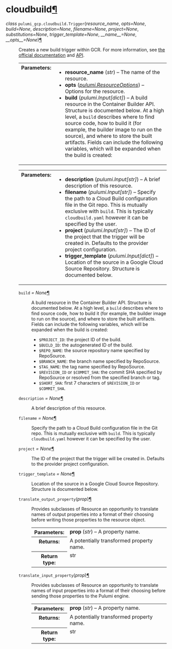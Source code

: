 <div class="section" id="module-pulumi_gcp.cloudbuild">
<span id="cloudbuild"></span><h1>cloudbuild<a class="headerlink" href="#module-pulumi_gcp.cloudbuild" title="Permalink to this headline">¶</a></h1>
<dl class="class">
<dt id="pulumi_gcp.cloudbuild.Trigger">
<em class="property">class </em><code class="descclassname">pulumi_gcp.cloudbuild.</code><code class="descname">Trigger</code><span class="sig-paren">(</span><em>resource_name</em>, <em>opts=None</em>, <em>build=None</em>, <em>description=None</em>, <em>filename=None</em>, <em>project=None</em>, <em>substitutions=None</em>, <em>trigger_template=None</em>, <em>__name__=None</em>, <em>__opts__=None</em><span class="sig-paren">)</span><a class="headerlink" href="#pulumi_gcp.cloudbuild.Trigger" title="Permalink to this definition">¶</a></dt>
<dd><p>Creates a new build trigger within GCR. For more information, see
<a class="reference external" href="https://cloud.google.com/container-builder/docs/running-builds/automate-builds">the official documentation</a>
and
<a class="reference external" href="https://godoc.org/google.golang.org/api/cloudbuild/v1#BuildTrigger">API</a>.</p>
<table class="docutils field-list" frame="void" rules="none">
<col class="field-name" />
<col class="field-body" />
<tbody valign="top">
<tr class="field-odd field"><th class="field-name">Parameters:</th><td class="field-body"><ul class="first last simple">
<li><strong>resource_name</strong> (<em>str</em>) – The name of the resource.</li>
<li><strong>opts</strong> (<a class="reference internal" href="../../pulumi/#pulumi.ResourceOptions" title="pulumi.ResourceOptions"><em>pulumi.ResourceOptions</em></a>) – Options for the resource.</li>
<li><strong>build</strong> (<em>pulumi.Input</em><em>[</em><em>dict</em><em>]</em>) – A build resource in the Container Builder API.
Structure is documented below. At a high
level, a <code class="docutils literal notranslate"><span class="pre">build</span></code> describes where to find source code, how to build it (for
example, the builder image to run on the source), and where to store
the built artifacts. Fields can include the following variables, which
will be expanded when the build is created:</li>
</ul>
</td>
</tr>
</tbody>
</table>
<table class="docutils field-list" frame="void" rules="none">
<col class="field-name" />
<col class="field-body" />
<tbody valign="top">
<tr class="field-odd field"><th class="field-name">Parameters:</th><td class="field-body"><ul class="first last simple">
<li><strong>description</strong> (<em>pulumi.Input</em><em>[</em><em>str</em><em>]</em>) – A brief description of this resource.</li>
<li><strong>filename</strong> (<em>pulumi.Input</em><em>[</em><em>str</em><em>]</em>) – Specify the path to a Cloud Build configuration file
in the Git repo. This is mutually exclusive with <code class="docutils literal notranslate"><span class="pre">build</span></code>. This is typically
<code class="docutils literal notranslate"><span class="pre">cloudbuild.yaml</span></code> however it can be specified by the user.</li>
<li><strong>project</strong> (<em>pulumi.Input</em><em>[</em><em>str</em><em>]</em>) – The ID of the project that the trigger will be created in.
Defaults to the provider project configuration.</li>
<li><strong>trigger_template</strong> (<em>pulumi.Input</em><em>[</em><em>dict</em><em>]</em>) – Location of the source in a Google
Cloud Source Repository. Structure is documented below.</li>
</ul>
</td>
</tr>
</tbody>
</table>
<dl class="attribute">
<dt id="pulumi_gcp.cloudbuild.Trigger.build">
<code class="descname">build</code><em class="property"> = None</em><a class="headerlink" href="#pulumi_gcp.cloudbuild.Trigger.build" title="Permalink to this definition">¶</a></dt>
<dd><p>A build resource in the Container Builder API.
Structure is documented below. At a high
level, a <code class="docutils literal notranslate"><span class="pre">build</span></code> describes where to find source code, how to build it (for
example, the builder image to run on the source), and where to store
the built artifacts. Fields can include the following variables, which
will be expanded when the build is created:</p>
<ul class="simple">
<li><code class="docutils literal notranslate"><span class="pre">$PROJECT_ID</span></code>: the project ID of the build.</li>
<li><code class="docutils literal notranslate"><span class="pre">$BUILD_ID</span></code>: the autogenerated ID of the build.</li>
<li><code class="docutils literal notranslate"><span class="pre">$REPO_NAME</span></code>: the source repository name specified by RepoSource.</li>
<li><code class="docutils literal notranslate"><span class="pre">$BRANCH_NAME</span></code>: the branch name specified by RepoSource.</li>
<li><code class="docutils literal notranslate"><span class="pre">$TAG_NAME</span></code>: the tag name specified by RepoSource.</li>
<li><code class="docutils literal notranslate"><span class="pre">$REVISION_ID</span></code> or <code class="docutils literal notranslate"><span class="pre">$COMMIT_SHA</span></code>: the commit SHA specified by RepoSource
or resolved from the specified branch or tag.</li>
<li><code class="docutils literal notranslate"><span class="pre">$SHORT_SHA</span></code>: first 7 characters of <code class="docutils literal notranslate"><span class="pre">$REVISION_ID</span></code> or <code class="docutils literal notranslate"><span class="pre">$COMMIT_SHA</span></code>.</li>
</ul>
</dd></dl>

<dl class="attribute">
<dt id="pulumi_gcp.cloudbuild.Trigger.description">
<code class="descname">description</code><em class="property"> = None</em><a class="headerlink" href="#pulumi_gcp.cloudbuild.Trigger.description" title="Permalink to this definition">¶</a></dt>
<dd><p>A brief description of this resource.</p>
</dd></dl>

<dl class="attribute">
<dt id="pulumi_gcp.cloudbuild.Trigger.filename">
<code class="descname">filename</code><em class="property"> = None</em><a class="headerlink" href="#pulumi_gcp.cloudbuild.Trigger.filename" title="Permalink to this definition">¶</a></dt>
<dd><p>Specify the path to a Cloud Build configuration file
in the Git repo. This is mutually exclusive with <code class="docutils literal notranslate"><span class="pre">build</span></code>. This is typically
<code class="docutils literal notranslate"><span class="pre">cloudbuild.yaml</span></code> however it can be specified by the user.</p>
</dd></dl>

<dl class="attribute">
<dt id="pulumi_gcp.cloudbuild.Trigger.project">
<code class="descname">project</code><em class="property"> = None</em><a class="headerlink" href="#pulumi_gcp.cloudbuild.Trigger.project" title="Permalink to this definition">¶</a></dt>
<dd><p>The ID of the project that the trigger will be created in.
Defaults to the provider project configuration.</p>
</dd></dl>

<dl class="attribute">
<dt id="pulumi_gcp.cloudbuild.Trigger.trigger_template">
<code class="descname">trigger_template</code><em class="property"> = None</em><a class="headerlink" href="#pulumi_gcp.cloudbuild.Trigger.trigger_template" title="Permalink to this definition">¶</a></dt>
<dd><p>Location of the source in a Google
Cloud Source Repository. Structure is documented below.</p>
</dd></dl>

<dl class="method">
<dt id="pulumi_gcp.cloudbuild.Trigger.translate_output_property">
<code class="descname">translate_output_property</code><span class="sig-paren">(</span><em>prop</em><span class="sig-paren">)</span><a class="headerlink" href="#pulumi_gcp.cloudbuild.Trigger.translate_output_property" title="Permalink to this definition">¶</a></dt>
<dd><p>Provides subclasses of Resource an opportunity to translate names of output properties
into a format of their choosing before writing those properties to the resource object.</p>
<table class="docutils field-list" frame="void" rules="none">
<col class="field-name" />
<col class="field-body" />
<tbody valign="top">
<tr class="field-odd field"><th class="field-name">Parameters:</th><td class="field-body"><strong>prop</strong> (<em>str</em>) – A property name.</td>
</tr>
<tr class="field-even field"><th class="field-name">Returns:</th><td class="field-body">A potentially transformed property name.</td>
</tr>
<tr class="field-odd field"><th class="field-name">Return type:</th><td class="field-body">str</td>
</tr>
</tbody>
</table>
</dd></dl>

<dl class="method">
<dt id="pulumi_gcp.cloudbuild.Trigger.translate_input_property">
<code class="descname">translate_input_property</code><span class="sig-paren">(</span><em>prop</em><span class="sig-paren">)</span><a class="headerlink" href="#pulumi_gcp.cloudbuild.Trigger.translate_input_property" title="Permalink to this definition">¶</a></dt>
<dd><p>Provides subclasses of Resource an opportunity to translate names of input properties into
a format of their choosing before sending those properties to the Pulumi engine.</p>
<table class="docutils field-list" frame="void" rules="none">
<col class="field-name" />
<col class="field-body" />
<tbody valign="top">
<tr class="field-odd field"><th class="field-name">Parameters:</th><td class="field-body"><strong>prop</strong> (<em>str</em>) – A property name.</td>
</tr>
<tr class="field-even field"><th class="field-name">Returns:</th><td class="field-body">A potentially transformed property name.</td>
</tr>
<tr class="field-odd field"><th class="field-name">Return type:</th><td class="field-body">str</td>
</tr>
</tbody>
</table>
</dd></dl>

</dd></dl>

</div>
